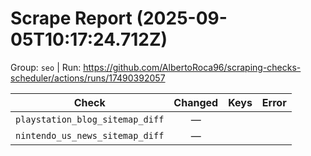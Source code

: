 # Scrape Report (2025-09-05T10:17:24.712Z)

Group: `seo`  |  Run: https://github.com/AlbertoRoca96/scraping-checks-scheduler/actions/runs/17490392057

| Check | Changed | Keys | Error |
|---|:---:|:--|:--|
| `playstation_blog_sitemap_diff` | — |  |  |
| `nintendo_us_news_sitemap_diff` | — |  |  |
